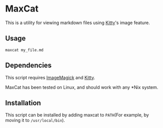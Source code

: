 # MaxCat

This is a utility for viewing markdown files using [Kitty](https://github.com/kovidgoyal/kitty)'s image feature.

## Usage
```
maxcat my_file.md
```

## Dependencies
This script requires [ImageMagick](https://github.com/ImageMagick/ImageMagick)
and [Kitty](https://github.com/kovidgoyal/kitty).

MaxCat has been tested on Linux, and should work with any \*Nix system.

## Installation
This script can be installed by adding maxcat to `PATH`(For example, by moving it to `/usr/local/bin`).

